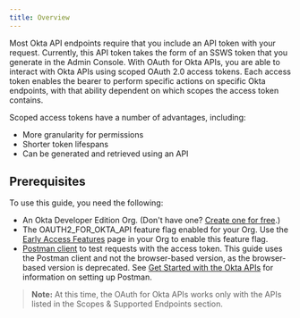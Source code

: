 ```yaml
---
title: Overview
---
```

<ApiLifecycle access="ea" />

Most Okta API endpoints require that you include an API token with your request. Currently, this API token takes the form of an SSWS token that you generate in the Admin Console. With OAuth for Okta APIs, you are able to interact with Okta APIs using scoped OAuth 2.0 access tokens. Each access token enables the bearer to perform specific actions on specific Okta endpoints, with that ability dependent on which scopes the access token contains.

Scoped access tokens have a number of advantages, including:
* More granularity for permissions
* Shorter token lifespans
* Can be generated and retrieved using an API

## Prerequisites
To use this guide, you need the following:

* An Okta Developer Edition Org. (Don't have one? [Create one for free](https://developer.okta.com/signup).)
* The OAUTH2_FOR_OKTA_API feature flag enabled for your Org. Use the [Early Access Features](https://help.okta.com/en/prod/okta_help_CSH.htm#ext_Manage_Early_Access_features) page in your Org to enable this feature flag. 
* [Postman client](https://www.getpostman.com/downloads/) to test requests with the access token. This guide uses the Postman client and not the browser-based version, as the browser-based version is deprecated. See [Get Started with the Okta APIs](https://developer.okta.com/code/rest/) for information on setting up Postman. 

> **Note:** At this time, the OAuth for Okta APIs works only with the APIs listed in the <GuideLink link="../scopes">Scopes & Supported Endpoints</GuideLink> section.

<NextSectionLink/> 
